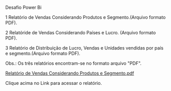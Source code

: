 Desafio Power Bi

1 Relatório de Vendas Considerando Produtos e Segmento.(Arquivo formato PDF).

2 Relatóride de Vendas Considerando Países e Lucro. (Arquivo formato PDF).  

3 Relatório de Distribuição de Lucro, Vendas e Unidades vendidas por país e segmento.(Arquivo formato PDF).

Obs.: Os três relatórios encontram-se no formato arquivo "PDF".

[Relatório de Vendas Considerando Produtos e Segmento.pdf](https://github.com/user-attachments/files/17387337/Relatorio.de.Vendas.Considerando.Produtos.e.Segmento.pdf)

  Clique acima no Link para acessar o relatório.
